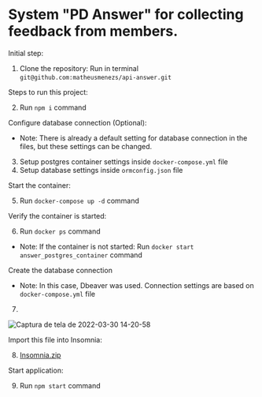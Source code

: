 # System "PD Answer" for collecting feedback from members.

Initial step: 

1. Clone the repository: Run in terminal `git@github.com:matheusmenezs/api-answer.git`


Steps to run this project:

2. Run `npm i` command


Configure database connection (Optional):

* Note: There is already a default setting for database connection in the files, but these settings can be changed.

3. Setup postgres container settings inside `docker-compose.yml` file
4. Setup database settings inside `ormconfig.json` file


Start the container:

5. Run `docker-compose up -d` command


Verify the container is started:

6. Run `docker ps` command

* Note: If the container is not started: 
  Run `docker start answer_postgres_container` command


Create the database connection 

* Note: In this case, Dbeaver was used. Connection settings are based on `docker-compose.yml` file

7. 
![Captura de tela de 2022-03-30 14-20-58](https://user-images.githubusercontent.com/64173311/161044815-b7f99ce0-4d94-4d0b-8d44-8e43eeaa3d34.png)


Import this file into Insomnia:

8. [Insomnia.zip](https://github.com/matheusmenezs/api-answer/files/8388936/Insomnia.zip)


Start application: 

9. Run `npm start` command



